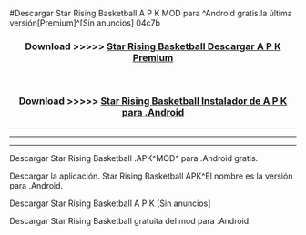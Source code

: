 #Descargar Star Rising Basketball  A P K MOD para ^Android gratis.la última versión[Premium]^[Sin anuncios] 04c7b



<div align="center">
<h3>Download >>>>> <a href="https://es-web.web.app/?es= Star Rising Basketball ">Star Rising Basketball  Descargar A P K Premium</a></h3><br>

<h3>Download >>>>> <a href="https://es-web.web.app/?es= Star Rising Basketball ">Star Rising Basketball  Instalador de A P K para .Android</a></h3>
</div>


----------------------------------------------------------

----------------------------------------------------------

----------------------------------------------------------

Descargar Star Rising Basketball  .APK^MOD^ para .Android gratis.

Descargar la aplicación. Star Rising Basketball  APK^El nombre es la versión para .Android.

Descargar Star Rising Basketball  A P K [Sin anuncios]

Descargar Star Rising Basketball  gratuita del mod para .Android.